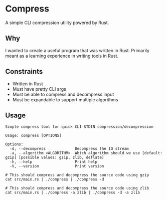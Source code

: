 # Compress
A simple CLI compression utility powered by Rust.

## Why
I wanted to create a useful program that was written in Rust.  Primarily meant as a learning experience in writing tools in Rust.

## Constraints
  - Written in Rust
  - Must have pretty CLI args
  - Must be able to compress and decompress input
  - Must be expandable to support multiple algorithms

## Usage
```
Simple compress tool for quick CLI STDIN compression/decompression

Usage: compress [OPTIONS]

Options:
  -d, --decompress             Decompress the IO stream
  -a, --algorithm <ALGORITHM>  Which algorithm should we use [default: gzip] [possible values: gzip, zlib, deflate]
  -h, --help                   Print help
  -V, --version                Print version
```

```
# This should compress and decompress the source code using gzip
cat src/main.rs | ./compress | ./compress -d

# This should compress and decompress the source code using zlib
cat src/main.rs | ./compress -a zlib | ./compress -d -a zlib
```